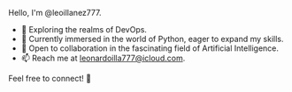 Hello, I'm @leoillanez777.

- 👀 Exploring the realms of DevOps.
- 🌱 Currently immersed in the world of Python, eager to expand my skills.
- 💞️ Open to collaboration in the fascinating field of Artificial Intelligence.
- 📫 Reach me at leonardoilla777@icloud.com.

Feel free to connect! 🚀
<!---
leoillanez777/leoillanez777 is a ✨ special ✨ repository because its `README.md` (this file) appears on your GitHub profile.
You can click the Preview link to take a look at your changes.
--->
